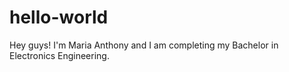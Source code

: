 # hello-world
Hey guys! I'm Maria Anthony and I am completing my Bachelor in Electronics Engineering.
